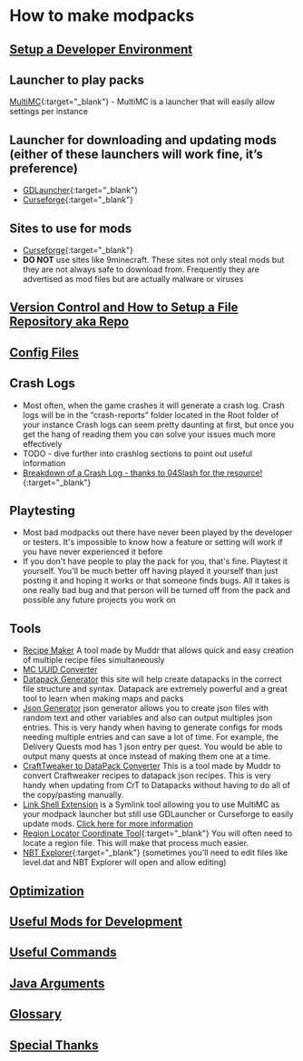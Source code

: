 # How to make modpacks

## [**Setup a Developer Environment**](/ide)

## Launcher to play packs

[MultiMC](https://multimc.org/){:target="\_blank"} - MultiMC is a launcher that will easily allow settings per instance

## Launcher for downloading and updating mods (either of these launchers will work fine, it’s preference)

- [GDLauncher](https://gdevs.io/){:target="\_blank"}
- [Curseforge](https://curseforge.overwolf.com/){:target="\_blank"}

## Sites to use for mods

- [Curseforge](https://www.curseforge.com/minecraft/mc-mods){:target="\_blank"}
- **DO NOT** use sites like 9minecraft. These sites not only steal mods but they are not always safe to download from. Frequently they are advertised as mod files but are actually malware or viruses

## [**Version Control and How to Setup a File Repository aka Repo**](/version-control)

## [**Config Files**](/config-files)

## Crash Logs

- Most often, when the game crashes it will generate a crash log. Crash logs will be in the “crash-reports” folder located in the Root folder of your instance
  Crash logs can seem pretty daunting at first, but once you get the hang of reading them you can solve your issues much more effectively
- TODO - dive further into crashlog sections to point out useful information
- [Breakdown of a Crash Log - thanks to 04Slash for the resource!](https://github.com/04Slash/Breaking-Down-Minecraft-Forge-Crash-Reports/wiki/Reading-Crash-Reports){:target="\_blank"}

## Playtesting

- Most bad modpacks out there have never been played by the developer or testers. It's impossible to know how a feature or setting will work if you have never experienced it before
- If you don't have people to play the pack for you, that's fine. Playtest it yourself. You'll be much better off having played it yourself than just posting it and hoping it works or that someone finds bugs. All it takes is one really bad bug and that person will be turned off from the pack and possible any future projects you work on

## Tools

- [Recipe Maker](https://muddrdev.com/minecraft/recipemaker.html) A tool made by Muddr that allows quick and easy creation of multiple recipe files simultaneously
- [MC UUID Converter](https://www.soltoder.com/mc-uuid-converter/)
- [Datapack Generator](https://misode.github.io/) this site will help create datapacks in the correct file structure and syntax. Datapack are extremely powerful and a great tool to learn when making maps and packs
- [Json Generator](https://json-generator.com/) json generator allows you to create json files with random text and other variables and also can output multiples json entries. This is very handy when having to generate configs for mods needing multiple entries and can save a lot of time. For example, the Delivery Quests mod has 1 json entry per quest. You would be able to output many quests at once instead of making them one at a time.
- [CraftTweaker to DataPack Converter](https://muddrdev.com/minecraft/convertcrafttweaker.html) This is a tool made by Muddr to convert Craftweaker recipes to datapack json recipes. This is very handy when updating from CrT to Datapacks without having to do all of the copy/pasting manually.
- [Link Shell Extension](https://schinagl.priv.at/nt/hardlinkshellext/linkshellextension.html) is a Symlink tool allowing you to use MultiMC as your modpack launcher but still use GDLauncher or Curseforge to easily update mods. [Click here for more information](/sym-link)
- [Region Locator Coordinate Tool](https://dinnerbone.com/minecraft/tools/coordinates/){:target="\_blank"} You will often need to locate a region file. This will make that process much easier.
- [NBT Explorer](https://github.com/jaquadro/NBTExplorer/releases){:target="\_blank"} (sometimes you’ll need to edit files like level.dat and NBT Explorer will open and allow editing)

## [**Optimization**](/optimization)

## [**Useful Mods for Development**](/development_mods)

## [**Useful Commands**](/commands)

## [**Java Arguments**](/java-args)

## [**Glossary**](/glossary)

## [**Special Thanks**](/thanks)
